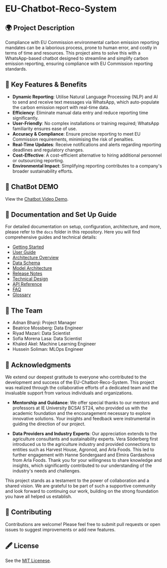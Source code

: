 # EU-Chatbot-Reco-System

## 🌍 Project Description

Compliance with EU Commission environmental carbon emission reporting mandates can be a laborious process, prone to human error, and costly in terms of time and resources. This project aims to solve this with a WhatsApp-based chatbot designed to streamline and simplify carbon emission reporting, ensuring compliance with EU Commission reporting standards.

## 🔑 Key Features & Benefits

- **Dynamic Reporting**: Utilise Natural Language Processing (NLP) and AI to send and receive text messages via WhatsApp, which auto-populate the carbon emission report with real-time data.
- **Efficiency**: Eliminate manual data entry and reduce reporting time significantly.
- **User-Friendly**: No complex installations or training required; WhatsApp familiarity ensures ease of use.
- **Accuracy & Compliance**: Ensure precise reporting to meet EU Commission requirements, minimising the risk of penalties.
- **Real-Time Updates**: Receive notifications and alerts regarding reporting deadlines and regulatory changes.
- **Cost-Effective**: A cost-efficient alternative to hiring additional personnel or outsourcing reporting.
- **Environmental Impact**: Simplifying reporting contributes to a company's broader sustainability efforts.

## 🤖 ChatBot DEMO
View the [Chatbot Video Demo](https://drive.google.com/file/d/1ZdZFKwC7FdsoWqDSDwNN1BUNR34xbHax/view?usp=sharing).

## 📄 Documentation and Set Up Guide

For detailed documentation on setup, configuration, architecture, and more, please refer to the `docs` folder in this repository. Here you will find comprehensive guides and technical details:

- [Getting Started](./docs/getting_started.md)
- [User Guide](./docs/user_guide.md)
- [Architecture Overview](./docs/architecture_overview.md)
- [Data Schema](./docs/data_schema.md)
- [Model Architecture](./docs/model_architecture.md)
- [Release Notes](./docs/release_notes.md)
- [Technical Design](./docs/technical_design.md)
- [API Reference](./docs/api_reference.md)
- [FAQ](./docs/faq.md)
- [Glossary](./docs/glossary.md)

## 👥 The Team 

- Adnan Bhanji: Project Manager
- Beatrice Mossberg: Data Engineer
- Riyad Mazari: Data Scientist
- Sofia Morena Lasa: Data Scientist
- Khaled Akel: Machine Learning Engineer
- Hussein Soliman: MLOps Engineer

## 🙏 Acknowledgments

We extend our deepest gratitude to everyone who contributed to the development and success of the EU-Chatbot-Reco-System. This project was realized through the collaborative efforts of a dedicated team and the invaluable support from various individuals and organizations.

- **Mentorship and Guidance**: We offer special thanks to our mentors and professors at IE University BCSAI ST24, who provided us with the academic foundation and the encouragement necessary to explore innovative solutions. Your insights and feedback were instrumental in guiding the direction of our project.

- **Data Providers and Industry Experts**: Our appreciation extends to the agriculture consultants and sustainability experts. Vera Söderberg first introduced us to the agriculture industry and provided connections to entities such as Harvest House, Agronod, and Arla Foods. This led to further engagement with Hanne Sondergaard and Elmira Gardashova from Arla Foods. Thank you for your willingness to share knowledge and insights, which significantly contributed to our understanding of the industry's needs and challenges.

This project stands as a testament to the power of collaboration and a shared vision. We are grateful to be part of such a supportive community and look forward to continuing our work, building on the strong foundation you have all helped us establish.


## 🤝 Contributing

Contributions are welcome! Please feel free to submit pull requests or open issues to suggest improvements or add new features.

## 🖋️ License

See the [MIT Licenese](https://github.com/adnanbhanji/EU-Chatbot-Reco-System/blob/729f6c44b4583e550ab68274eee0a8b37536ff1f/LICENSE).